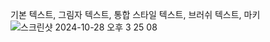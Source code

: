 기본 텍스트,
그림자 텍스트,
통합 스타일 텍스트,
브러쉬 텍스트,
마키
![스크린샷 2024-10-28 오후 3 25 08](https://github.com/user-attachments/assets/8ea6b082-b1a7-4cfb-850b-c32cdb1048e5)
